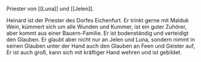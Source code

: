 Priester von [[Luna]] und [[Jelen]].

Heinard ist der Priester des Dorfes Eichenfurt. Er trinkt gerne mit Malduk Wein, kümmert sich um alle Wunden und Kummer, ist ein guter Zuhörer, aber kommt aus einer Bauern-Familie. Er ist bodenständig und verteidigt den Glauben. Er glaubt aber nicht nur an Jelen und Luna, sondern nimmt in seinen Glauben unter der Hand auch den Glauben an Feen und Geister auf, Er ist auch groß, kann sich mit kräftiger Hand wehren und ist gebildet.
